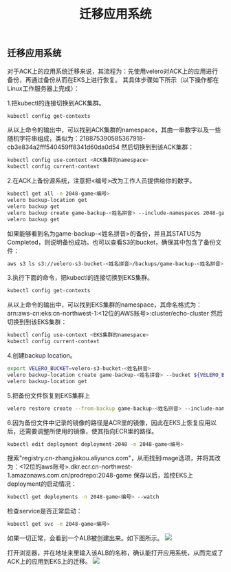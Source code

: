 ﻿---
title: "迁移应用系统"
chapter: false
weight: 94
---

## 迁移应用系统
对于ACK上的应用系统迁移来说，其流程为：先使用velero对ACK上的应用进行备份，再通过备份从而在EKS上进行恢复。
其具体步骤如下所示（以下操作都在Linux工作服务器上完成）：

1.把kubectl的连接切换到ACK集群。
```bash
kubectl config get-contexts
```
从以上命令的输出中，可以找到ACK集群的namespace，其由一串数字以及一些随机字符串组成，类似为：218875390585367918-cb3e834a2fff540459ff8341d60da0d54
然后切换到到该ACK集群：
```bash
kubectl config use-context <ACK集群的namespace>
kubectl config current-context
```

2.在ACK上备份源系统，注意把<编号>改为工作人员提供给你的数字。
```bash
kubectl get all -n 2048-game<编号>
velero backup-location get
velero backup get
velero backup create game-backup-<姓名拼音> --include-namespaces 2048-game<编号> --wait
velero backup get
```

如果能够看到名为game-backup-<姓名拼音>的备份，并且其STATUS为Completed，则说明备份成功。也可以查看S3的bucket，确保其中包含了备份文件：
```bash
aws s3 ls s3://velero-s3-bucket-<姓名拼音>/backups/game-backup-<姓名拼音>/
```

3.执行下面的命令，把kubectl的连接切换到EKS集群。
```bash
kubectl config get-contexts
```
从以上命令的输出中，可以找到EKS集群的namespace，其命名格式为：arn:aws-cn:eks:cn-northwest-1:<12位的AWS账号>:cluster/echo-cluster
然后切换到到该EKS集群：
```bash
kubectl config use-context <EKS集群的namespace>
kubectl config current-context
```

4.创建backup location。
```bash
export VELERO_BUCKET=velero-s3-bucket-<姓名拼音>
velero backup-location create game-backup-<姓名拼音> --bucket ${VELERO_BUCKET} --access-mode ReadOnly --provider aws
velero backup-location get
```

5.把备份文件恢复到EKS集群上
```bash
velero restore create --from-backup game-backup-<姓名拼音> --include-namespaces 2048-game<编号>
```

6.因为备份文件中记录的镜像的路径是ACR里的镜像，因此在EKS上恢复应用以后，还需要调整所使用的镜像，使其指向ECR里的路径。
```bash
kubectl edit deployment deployment-2048 -n 2048-game<编号>
```

搜索"registry.cn-zhangjiakou.aliyuncs.com"，从而找到image选项，并将其改为：<12位的aws账号>.dkr.ecr.cn-northwest-1.amazonaws.com.cn/prodrepo:2048-game
保存以后，监控EKS上deployment的启动情况：
```bash
kubectl get deployments -n 2048-game<编号> --watch
```

检查service是否正常启动：
```bash
kubectl get svc -n 2048-game<编号>
```

如果一切正常，会看到一个ALB被创建出来。如下图所示。
![](/images/ACKToEKS/restoreOnEKSWithALB.png)

打开浏览器，并在地址来里输入该ALB的名称，确认能打开应用系统，从而完成了ACK上的应用到EKS上的迁移。
![](/images/ACKToEKS/2048-game.png)
